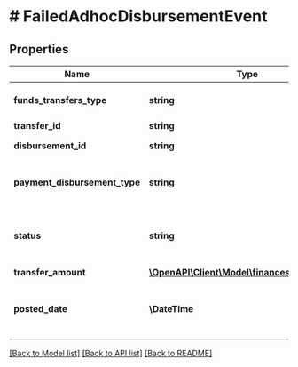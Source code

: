 # # FailedAdhocDisbursementEvent

## Properties

Name | Type | Description | Notes
------------ | ------------- | ------------- | -------------
**funds_transfers_type** | **string** | The type of fund transfer.   Example \&quot;Refund\&quot; | [optional]
**transfer_id** | **string** | The transfer identifier. | [optional]
**disbursement_id** | **string** | The disbursement identifier. | [optional]
**payment_disbursement_type** | **string** | The type of payment for disbursement.   Example &#x60;CREDIT_CARD&#x60; | [optional]
**status** | **string** | The status of the failed &#x60;AdhocDisbursement&#x60;.   Example &#x60;HARD_DECLINED&#x60; | [optional]
**transfer_amount** | [**\OpenAPI\Client\Model\financesV0\Currency**](Currency.md) |  | [optional]
**posted_date** | **\DateTime** | Fields with a schema type of date are in ISO 8601 date time format (for example GroupBeginDate). | [optional]

[[Back to Model list]](../../README.md#models) [[Back to API list]](../../README.md#endpoints) [[Back to README]](../../README.md)
